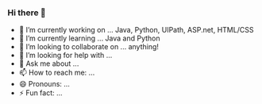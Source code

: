 ### Hi there 👋

- 🔭 I’m currently working on ... Java, Python, UIPath, ASP.net, HTML/CSS
- 🌱 I’m currently learning ... Java and Python
- 👯 I’m looking to collaborate on ... anything! 
- 🤔 I’m looking for help with ...
- 💬 Ask me about ...
- 📫 How to reach me: ...
- 😄 Pronouns: ...
- ⚡ Fun fact: ...

